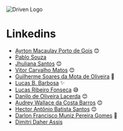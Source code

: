 
![Driven Logo](https://uploads-ssl.webflow.com/62235d098ddf9185c2d74422/622c0e0746587f694e5361b5_Driven_pink.png)

# Linkedins

- [Ayrton Macaulay Porto de Gois](https://www.linkedin.com/in/ayrton-porto/) :blush:
- [Pablo Souza](https://www.linkedin.com/in/pablo-souza-641a9a225/)
- [Jhuliana Santos](https://www.linkedin.com/in/jhuzinha/) :blush:
- [Vitor Carvalho Matos](https://www.linkedin.com/in/vitor-carvalho-matos-6345a3234/) :blush:
- [Guilherme Soares da Mota de Oliveira](https://www.linkedin.com/in/guilherme-oliveira-5b292ba3/) 😬
- [Lucas B. Barbosa](https://www.linkedin.com/in/lucas-b-barbosa-12a157216/) :sparkles:
- [Lucas Ribeiro Fonseca](www.linkedin.com/in/lucasrfon) :sweat_smile:
- [Danilo de Oliveira Lacerda](https://www.linkedin.com/in/daniloolacerda/) 😊
- [Audrey Wallace da Costa Barros](https://www.linkedin.com/in/audrey-wallace-da-costa-barros-160674184/) :blush:
- [Hector Antônio Batista Santos](https://www.linkedin.com/in/hectorsantos/) :blush:
- [Darlon Francisco Muniz Pereira Gomes](https://www.linkedin.com/in/darlon-gomes/) 🧰
- [Dimitri Daher Assis](https://www.linkedin.com/in/dimitri-assis/)

